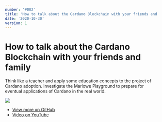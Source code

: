 ```yaml
---
number: '#002'
title: 'How to talk about the Cardano Blockchain with your friends and family'
date: '2020-10-30'
version: 1
---      
```


# How to talk about the Cardano Blockchain with your friends and family

Think like a teacher and apply some education concepts to the project of Cardano adoption. Investigate the Marlowe Playground to prepare for eventual applications of Cardano in the real world.

![](/csks/002cover.png)

- [View more on GitHub](https://github.com/workshop-maybe/csk-002)
- [Video on YouTube](https://youtu.be/Fw0oWA2jszg)